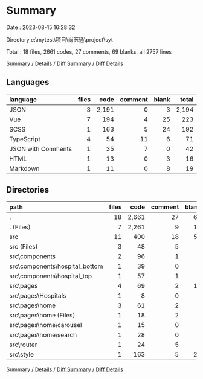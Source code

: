 # Summary

Date : 2023-08-15 16:28:32

Directory e:\\mytest\\项目\\尚医通\\project\\syt

Total : 18 files,  2661 codes, 27 comments, 69 blanks, all 2757 lines

Summary / [Details](details.md) / [Diff Summary](diff.md) / [Diff Details](diff-details.md)

## Languages
| language | files | code | comment | blank | total |
| :--- | ---: | ---: | ---: | ---: | ---: |
| JSON | 3 | 2,191 | 0 | 3 | 2,194 |
| Vue | 7 | 194 | 4 | 25 | 223 |
| SCSS | 1 | 163 | 5 | 24 | 192 |
| TypeScript | 4 | 54 | 11 | 6 | 71 |
| JSON with Comments | 1 | 35 | 7 | 0 | 42 |
| HTML | 1 | 13 | 0 | 3 | 16 |
| Markdown | 1 | 11 | 0 | 8 | 19 |

## Directories
| path | files | code | comment | blank | total |
| :--- | ---: | ---: | ---: | ---: | ---: |
| . | 18 | 2,661 | 27 | 69 | 2,757 |
| . (Files) | 7 | 2,261 | 9 | 15 | 2,285 |
| src | 11 | 400 | 18 | 54 | 472 |
| src (Files) | 3 | 48 | 5 | 7 | 60 |
| src\\components | 2 | 96 | 1 | 8 | 105 |
| src\\components\\hospital_bottom | 1 | 39 | 0 | 3 | 42 |
| src\\components\\hospital_top | 1 | 57 | 1 | 5 | 63 |
| src\\pages | 4 | 69 | 2 | 12 | 83 |
| src\\pages\\Hospitals | 1 | 8 | 0 | 3 | 11 |
| src\\pages\\home | 3 | 61 | 2 | 9 | 72 |
| src\\pages\\home (Files) | 1 | 18 | 2 | 2 | 22 |
| src\\pages\\home\\carousel | 1 | 15 | 0 | 5 | 20 |
| src\\pages\\home\\search | 1 | 28 | 0 | 2 | 30 |
| src\\router | 1 | 24 | 5 | 3 | 32 |
| src\\style | 1 | 163 | 5 | 24 | 192 |

Summary / [Details](details.md) / [Diff Summary](diff.md) / [Diff Details](diff-details.md)